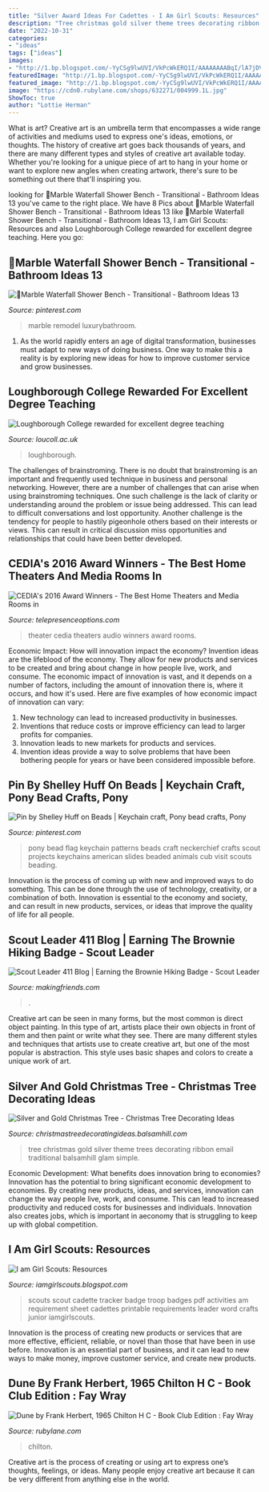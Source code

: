 ```yaml
---
title: "Silver Award Ideas For Cadettes - I Am Girl Scouts: Resources"
description: "Tree christmas gold silver theme trees decorating ribbon email traditional balsamhill glam simple"
date: "2022-10-31"
categories:
- "ideas"
tags: ["ideas"]
images:
- "http://1.bp.blogspot.com/-YyCSg9lwUVI/VkPcWkERQ1I/AAAAAAAABqI/lA7jDVv5nuw/s640/cadettetracker.png"
featuredImage: "http://1.bp.blogspot.com/-YyCSg9lwUVI/VkPcWkERQ1I/AAAAAAAABqI/lA7jDVv5nuw/s640/cadettetracker.png"
featured_image: "http://1.bp.blogspot.com/-YyCSg9lwUVI/VkPcWkERQ1I/AAAAAAAABqI/lA7jDVv5nuw/s640/cadettetracker.png"
image: "https://cdn0.rubylane.com/shops/632271/004999.1L.jpg"
ShowToc: true
author: "Lottie Herman"
---
```



What is art?
Creative art is an umbrella term that encompasses a wide range of activities and mediums used to express one's ideas, emotions, or thoughts. The history of creative art goes back thousands of years, and there are many different types and styles of creative art available today. Whether you're looking for a unique piece of art to hang in your home or want to explore new angles when creating artwork, there's sure to be something out there that'll inspiring you.

	

		
looking for 💖Marble Waterfall Shower Bench - Transitional - Bathroom Ideas 13 you've came to the right place. We have 8 Pics about 💖Marble Waterfall Shower Bench - Transitional - Bathroom Ideas 13 like 💖Marble Waterfall Shower Bench - Transitional - Bathroom Ideas 13, I am Girl Scouts: Resources and also Loughborough College rewarded for excellent degree teaching. Here you go:
		
    
## 💖Marble Waterfall Shower Bench - Transitional - Bathroom Ideas 13

<img loading=lazy src="https://i.pinimg.com/originals/a3/f1/a2/a3f1a2952e06e12abe2b1ca23157aa16.jpg" onerror="this.onerror=null;this.src='https://tse1.mm.bing.net/th?id=OIP.BUcd5H_CD1ALy1_0Vx5pRAHaLF&amp;pid=15.1';" alt="💖Marble Waterfall Shower Bench - Transitional - Bathroom Ideas 13">

_Source: pinterest.com_

>marble remodel luxurybathroom. 

	

1. As the world rapidly enters an age of digital transformation, businesses must adapt to new ways of doing business. One way to make this a reality is by exploring new ideas for how to improve customer service and grow businesses.

    
## Loughborough College Rewarded For Excellent Degree Teaching

<img loading=lazy src="https://www.loucoll.ac.uk/sites/default/files/styles/page_header/public/field/image/IMG_9768_web.jpg?itok=Pq-tD8Du" onerror="this.onerror=null;this.src='https://tse2.mm.bing.net/th?id=OIP.Z60_XmIn39U_fnuYdZYA0AHaEK&amp;pid=15.1';" alt="Loughborough College rewarded for excellent degree teaching">

_Source: loucoll.ac.uk_

>loughborough. 

	

The challenges of brainstroming.
There is no doubt that brainstroming is an important and frequently used technique in business and personal networking. However, there are a number of challenges that can arise when using brainstroming techniques. One such challenge is the lack of clarity or understanding around the problem or issue being addressed. This can lead to difficult conversations and lost opportunity. Another challenge is the tendency for people to hastily pigeonhole others based on their interests or views. This can result in critical discussion miss opportunities and relationships that could have been better developed.

    
## CEDIA&#039;s 2016 Award Winners - The Best Home Theaters And Media Rooms In

<img loading=lazy src="http://www.telepresenceoptions.com/Audio_Images_Home_Theater.jpg" onerror="this.onerror=null;this.src='https://tse3.mm.bing.net/th?id=OIP.vFBPhmuJozZ6Ph_wsEO9UgHaE8&amp;pid=15.1';" alt="CEDIA&#039;s 2016 Award Winners - The Best Home Theaters and Media Rooms in">

_Source: telepresenceoptions.com_

>theater cedia theaters audio winners award rooms. 

	

Economic Impact: How will innovation impact the economy?
Invention ideas are the lifeblood of the economy. They allow for new products and services to be created and bring about change in how people live, work, and consume. The economic impact of innovation is vast, and it depends on a number of factors, including the amount of innovation there is, where it occurs, and how it's used. Here are five examples of how economic impact of innovation can vary: 
1. New technology can lead to increased productivity in businesses. 
2. Inventions that reduce costs or improve efficiency can lead to larger profits for companies. 
3. Innovation leads to new markets for products and services. 
4. Invention ideas provide a way to solve problems that have been bothering people for years or have been considered impossible before. 

    
## Pin By Shelley Huff On Beads | Keychain Craft, Pony Bead Crafts, Pony

<img loading=lazy src="https://i.pinimg.com/originals/b9/01/4f/b9014fcbd3d07abbd5ac5a9fa6763fad.jpg" onerror="this.onerror=null;this.src='https://tse2.mm.bing.net/th?id=OIP.u3ncJCqhUBtUz29V_R94wgHaFj&amp;pid=15.1';" alt="Pin by Shelley Huff on Beads | Keychain craft, Pony bead crafts, Pony">

_Source: pinterest.com_

>pony bead flag keychain patterns beads craft neckerchief crafts scout projects keychains american slides beaded animals cub visit scouts beading. 

	

Innovation is the process of coming up with new and improved ways to do something. This can be done through the use of technology, creativity, or a combination of both. Innovation is essential to the economy and society, and can result in new products, services, or ideas that improve the quality of life for all people.

    
## Scout Leader 411 Blog | Earning The Brownie Hiking Badge - Scout Leader

<img loading=lazy src="https://makingfriends.com/girl-scout-leader/wp-content/uploads/2013/09/IMG_0256.jpg" onerror="this.onerror=null;this.src='https://tse4.mm.bing.net/th?id=OIP.nFBU6gMw5pXvZ00RfScNvgHaFj&amp;pid=15.1';" alt="Scout Leader 411 Blog | Earning the Brownie Hiking Badge - Scout Leader">

_Source: makingfriends.com_

>. 

	

Creative art can be seen in many forms, but the most common is direct object painting. In this type of art, artists place their own objects in front of them and then paint or write what they see. There are many different styles and techniques that artists use to create creative art, but one of the most popular is abstraction. This style uses basic shapes and colors to create a unique work of art.

    
## Silver And Gold Christmas Tree - Christmas Tree Decorating Ideas

<img loading=lazy src="http://christmastreedecoratingideas.balsamhill.com/wp-content/uploads/2016/01/VWS-T-10.jpg" onerror="this.onerror=null;this.src='https://tse2.mm.bing.net/th?id=OIP.kSzLj8JKA-fYAmbteuE-jAHaJQ&amp;pid=15.1';" alt="Silver and Gold Christmas Tree - Christmas Tree Decorating Ideas">

_Source: christmastreedecoratingideas.balsamhill.com_

>tree christmas gold silver theme trees decorating ribbon email traditional balsamhill glam simple. 

	

Economic Development: What benefits does innovation bring to economies?
Innovation has the potential to bring significant economic development to economies. By creating new products, ideas, and services, innovation can change the way people live, work, and consume. This can lead to increased productivity and reduced costs for businesses and individuals. Innovation also creates jobs, which is important in aeconomy that is struggling to keep up with global competition.

    
## I Am Girl Scouts: Resources

<img loading=lazy src="http://1.bp.blogspot.com/-YyCSg9lwUVI/VkPcWkERQ1I/AAAAAAAABqI/lA7jDVv5nuw/s640/cadettetracker.png" onerror="this.onerror=null;this.src='https://tse4.mm.bing.net/th?id=OIP.amfMeLIOuOXDn-pawf_lcgHaIb&amp;pid=15.1';" alt="I am Girl Scouts: Resources">

_Source: iamgirlscouts.blogspot.com_

>scouts scout cadette tracker badge troop badges pdf activities am requirement sheet cadettes printable requirements leader word crafts junior iamgirlscouts. 

	

Innovation is the process of creating new products or services that are more effective, efficient, reliable, or novel than those that have been in use before. Innovation is an essential part of business, and it can lead to new ways to make money, improve customer service, and create new products.

    
## Dune By Frank Herbert, 1965 Chilton H C - Book Club Edition : Fay Wray

<img loading=lazy src="https://cdn0.rubylane.com/shops/632271/004999.1L.jpg" onerror="this.onerror=null;this.src='https://tse3.mm.bing.net/th?id=OIP.8iOSvUcBUJuq-YjFFJumGAHaJ4&amp;pid=15.1';" alt="Dune by Frank Herbert, 1965 Chilton H C - Book Club Edition : Fay Wray">

_Source: rubylane.com_

>chilton. 

	

Creative art is the process of creating or using art to express one’s thoughts, feelings, or ideas. Many people enjoy creative art because it can be very different from anything else in the world.


